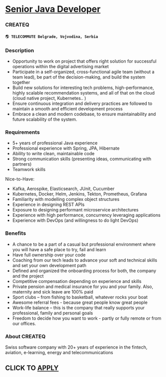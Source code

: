 # [Senior Java Developer](https://www.remotewlb.com/apply/senior-java-developer-57857)  
### CREATEQ  
#### `🌎 TELECOMMUTE Belgrade, Vojvodina, Serbia`  

### **Description**

  * Opportunity to work on project that offers right solution for successful operations within the digital advertising market
  * Participate in a self-organized, cross-functional agile team (without a team lead), be part of the decision-making, and build the system together
  * Build new solutions for interesting tech problems, high-performance, highly scalable recommendation systems, and all of that on the cloud (cloud native project, Kubernetes.. )
  * Ensure continuous integration and delivery practices are followed to maintain a smooth and efficient development process
  * Embrace a clean and modern codebase, to ensure maintainability and future scalability of the system.

### **Requirements**

  * 5+ years of professional Java experience 
  * Professional experience with Spring, JPA, Hibernate
  * Ability to write clean, maintainable code
  * Strong communication skills (presenting ideas, communicating with partners)
  * Teamwork skills

Nice-to-Have:

  * Kafka, Aerospike, Elasticsearch, JUnit, Cucumber
  * Kubernetes, Docker, Helm, Jenkins, Tekton, Prometheus, Grafana
  * Familiarity with modelling complex object structures
  * Experience in designing REST APIs
  * Exposure to designing performant microservice architectures
  * Experience with high performance, concurrency leveraging applications 
  * Experience with DevOps (and willingness to do light DevOps)

### **Benefits**

  * A chance to be a part of a casual but professional environment where you will have a safe place to try, fail and learn
  * Have full ownership over your code
  * Coaching from our tech leads to advance your soft and technical skills and set your own development path
  * Defined and organized the onboarding process for both, the company and the project
  * Competitive compensation depending on experience and skills
  * Private pension and medical insurance for you and your family. Also, maternity and sick leave are 100% paid
  * Sport clubs – from fishing to basketball, whatever rocks your boat
  * Awesome referral fees - because great people know great people
  * Work-life balance – this is the company that really supports your professional, family and personal goals
  * Freedom to decide how you want to work - partly or fully remote or from our offices.

### **About CREATEQ**

Swiss software company with 20+ years of experience in the fintech, aviation, e-learning, energy and telecommunications

  
## CLICK TO [APPLY](https://www.remotewlb.com/apply/senior-java-developer-57857)


